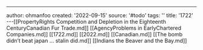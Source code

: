 ---
author: ohmanfoo
created: '2022-09-15'
source: '#todo'
tags: ''
title: '1722'
---[[PropertyRights Competition and Depletion in the Eighteenth CenturyCanadian Fur Trade.md]]
[[AgencyProblems in EarlyChartered Companies.md]]
[[1722.md]]
[[2022.md]]
[[Canadian.md]]
[[The bomb didn’t beat japan … stalin did.md]]
[[Indians the Beaver and the Bay.md]]
